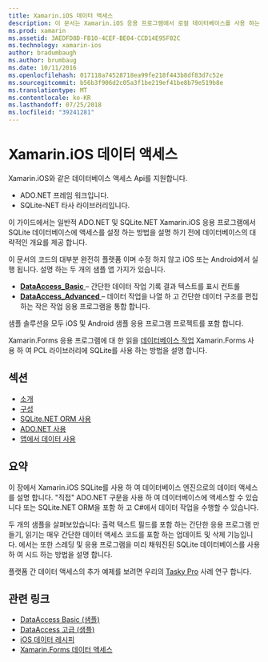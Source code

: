 ```yaml
---
title: Xamarin.iOS 데이터 액세스
description: 이 문서는 Xamarin.iOS 응용 프로그램에서 로컬 데이터베이스를 사용 하는 방법을 설명 하는 가이드에 연결 합니다. 연결 된 콘텐츠 SQLite.NET, ADO.NET 등을 설명합니다.
ms.prod: xamarin
ms.assetid: 3AEDFD8D-FB10-4CEF-BE04-CCD14E95F02C
ms.technology: xamarin-ios
author: bradumbaugh
ms.author: brumbaug
ms.date: 10/11/2016
ms.openlocfilehash: 017118a74528718ea99fe218f443b8df83d7c52e
ms.sourcegitcommit: b56b3f906d2c05a3f1be219ef41be8b79e519b8e
ms.translationtype: MT
ms.contentlocale: ko-KR
ms.lasthandoff: 07/25/2018
ms.locfileid: "39241281"
---
```

# <a name="xamarinios-data-access"></a>Xamarin.iOS 데이터 액세스

Xamarin.iOS와 같은 데이터베이스 액세스 Api를 지원합니다.

-  ADO.NET 프레임 워크입니다.
-  SQLite-NET 타사 라이브러리입니다.

이 가이드에서는 일반적 ADO.NET 및 SQLite.NET Xamarin.iOS 응용 프로그램에서 SQLite 데이터베이스에 액세스를 설정 하는 방법을 설명 하기 전에 데이터베이스의 대략적인 개요를 제공 합니다. 

이 문서의 코드의 대부분 완전히 플랫폼 이며 수정 하지 않고 iOS 또는 Android에서 실행 됩니다. 설명 하는 두 개의 샘플 앱 가지가 있습니다.

-  [**DataAccess_Basic** ](https://github.com/xamarin/mobile-samples/tree/master/DataAccess/Basic) – 간단한 데이터 작업 기록 결과 텍스트를 표시 컨트롤
-  [**DataAccess_Advanced** ](https://github.com/xamarin/mobile-samples/tree/master/DataAccess/Advanced) – 데이터 작업을 나열 하 고 간단한 데이터 구조를 편집 하는 작은 작업 응용 프로그램을 통합 합니다.

샘플 솔루션을 모두 iOS 및 Android 샘플 응용 프로그램 프로젝트를 포함 합니다.

Xamarin.Forms 응용 프로그램에 대 한 읽을 [데이터베이스 작업](~/xamarin-forms/app-fundamentals/databases.md) Xamarin.Forms 사용 하 여 PCL 라이브러리에 SQLite를 사용 하는 방법을 설명 합니다.

## <a name="sections"></a>섹션

-  [소개](introduction.md)
-  [구성](configuration.md)
-  [SQLite.NET ORM 사용](using-sqlite-orm.md)
-  [ADO.NET 사용](using-adonet.md)
-  [앱에서 데이터 사용](using-data-in-an-app.md)

## <a name="summary"></a>요약

이 장에서 Xamarin.iOS SQLite를 사용 하 여 데이터베이스 엔진으로의 데이터 액세스를 설명 합니다. "직접" ADO.NET 구문을 사용 하 여 데이터베이스에 액세스할 수 있습니다 또는 SQLite.NET ORM을 포함 하 고 C#에서 데이터 작업을 수행할 수 있습니다.

두 개의 샘플을 살펴보았습니다: 출력 텍스트 필드를 포함 하는 간단한 응용 프로그램 만들기, 읽기는 매우 간단한 데이터 액세스 코드를 포함 하는 업데이트 및 삭제 기능입니다. 에서는 또한 스레딩 및 응용 프로그램을 미리 채워진된 SQLite 데이터베이스를 사용 하 여 시드 하는 방법을 설명 합니다.

플랫폼 간 데이터 액세스의 추가 예제를 보려면 우리의 [Tasky Pro](~/cross-platform/app-fundamentals/building-cross-platform-applications/case-study-tasky.md) 사례 연구 합니다.

## <a name="related-links"></a>관련 링크

- [DataAccess Basic (샘플)](https://github.com/xamarin/mobile-samples/tree/master/DataAccess/Basic)
- [DataAccess 고급 (샘플)](https://github.com/xamarin/mobile-samples/tree/master/DataAccess/Advanced)
- [iOS 데이터 레시피](https://github.com/xamarin/recipes/tree/master/Recipes/ios/data/sqlite)
- [Xamarin.Forms 데이터 액세스](~/xamarin-forms/app-fundamentals/databases.md)
